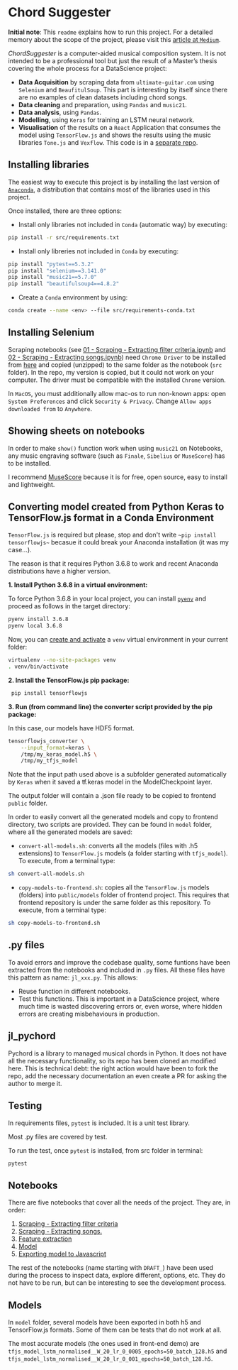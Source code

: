 # Chord Suggester

**Initial note**: This `readme` explains how to run this project. For a detailed memory about the scope of the project, please visit this [article at `Medium`](https://medium.com/@huanlui/chordsuggester-i-3a1261d4ea9e).

_ChordSuggester_ is a computer-aided musical composition system. It is not intended to be a professional tool but just the result of a Master’s thesis covering the whole process for a DataScience project:

* **Data Acquisition** by scraping data from `ultimate-guitar.com` using `Selenium` and `BeaufitulSoup`. This part is interesting by itself since there are no examples of clean datasets including chord songs.
* **Data cleaning** and preparation, using `Pandas` and `music21`.
* **Data analysis**, using `Pandas`.
* **Modelling**, using `Keras` for training an LSTM neural network. 
* **Visualisation** of the results on a `React` Application that consumes the model using `TensorFlow.js` and shows the results using the music libraries `Tone.js` and `Vexflow`. This code is in a [separate repo](https://github.com/huanlui/chord-suggester-frontend).

## Installing libraries

The easiest way to execute this project is by installing the last version of [`Anaconda`](https://www.anaconda.com/distribution/), a distribution that contains most of the libraries used in this project. 

Once installed, there are three options:

- Install only libraries not included in `Conda` (automatic way) by executing:

```bash
pip install -r src/requirements.txt
```

- Install only libreries not included in `Conda` by executing:

```bash
pip install "pytest==5.3.2"
pip install "selenium==3.141.0"
pip install "music21==5.7.0"
pip install "beautifulsoup4==4.8.2"
```

- Create a `Conda` environment by using:

```bash
conda create --name <env> --file src/requirements-conda.txt
```

## Installing Selenium

Scraping notebooks (see [01 - Scraping - Extracting filter criteria.ipynb](https://github.com/huanlui/chord-suggester/blob/master/src/01%20-%20Scraping%20-%20Extracting%20filter%20criteria.ipynb) and [02 - Scraping - Extracting songs.ipynb](https://github.com/huanlui/chord-suggester/blob/master/src/02%20-%20Scraping%20-%20Extracting%20songs.ipynb)) need `Chrome Driver` to be installed from [here](https://sites.google.com/a/chromium.org/chromedriver/home) and copied (unzipped) to the same folder as the notebook (`src` folder). In the repo, my version is copied, but it could not work on your computer. The driver must be compatible with the installed `Chrome` version.

In `MacOS`, you must additionally allow mac-os to run non-known apps: open `System Preferences` and click `Security & Privacy`. Change `Allow apps downloaded from` to `Anywhere`.

## Showing sheets on notebooks

In order to make `show()` function work when using `music21` on Notebooks, any music engraving software (such as `Finale`, `Sibelius` or `MuseScore`) has to be installed. 

I recommend [MuseScore](https://musescore.org) because it is for free, open source, easy to install and lightweight. 

## Converting model created from Python Keras to TensorFlow.js format in a Conda Environment

`TensorFlow.js` is required but please, stop and don't write ``~pip install tensorflowjs~`` becasue it could break your Anaconda installation (it was my case...).

The reason is that it requires Python 3.6.8 to work and recent Anaconda distributions have a higher version. 

__1. Install Python 3.6.8 in a virtual environment:__

To force Python 3.6.8 in your local project, you can install
[`pyenv`](https://github.com/pyenv/pyenv) and proceed as follows in the target
directory:

```bash
pyenv install 3.6.8
pyenv local 3.6.8
```

Now, you can
[create and activate](https://packaging.python.org/guides/installing-using-pip-and-virtual-environments/)
a `venv` virtual environment in your current folder:

```bash
virtualenv --no-site-packages venv
. venv/bin/activate
```

__2. Install the TensorFlow.js pip package:__

```bash
 pip install tensorflowjs
```

__3. Run (from command line) the converter script provided by the pip package:__

In this case, our models have HDF5 format. 

```bash
tensorflowjs_converter \
    --input_format=keras \
    /tmp/my_keras_model.h5 \
    /tmp/my_tfjs_model
```

Note that the input path used above is a subfolder generated automatically by `Keras` when it
saved a tf.keras model in the ModelCheckpoint layer.

The output folder will contain a .json file ready to be copied to frontend `public` folder. 


In order to easily convert all the generated models and copy to frontend directory, two scripts are provided. They can be found in `model` folder, where all the generated models are saved:

* `convert-all-models.sh`: converts all the models (files with .h5 extensions) to `TensorFlow.js` models (a folder starting with `tfjs_model`). To execute, from a  terminal type:

```bash
sh convert-all-models.sh
```

* `copy-models-to-frontend.sh`: copies all the `TensorFlow.js` models (folders) into `public/models` folder of frontend project. This requires that frontend repository is under the same folder as this repository.  To execute, from a  terminal type:

```bash
sh copy-models-to-frontend.sh
```
## .py files

To avoid errors and improve the codebase quality, some funtions have been extracted from the notebooks and included in `.py` files. All these files have this pattern as name: `jl_xxx.py`. This allows:

* Reuse function in different notebooks. 
* Test this functions. This is important in a DataScience project, where much time is wasted discovering errors or, even worse, where hidden errors are creating misbehaviours in production. 

## jl_pychord

Pychord is a library to managed musical chords in Python. It does not have all the necessary functionality, so its repo has been cloned an modified here. This is technical debt: the right action would have been to fork the repo, add the necessary documentation an even create a PR for asking the author to merge it. 

## Testing

In requirements files, `pytest` is included. It is a unit test library.

Most .py files are covered by test. 

To run the test, once `pytest` is installed, from src folder in terminal:

```bash
pytest
```
## Notebooks

There are five notebooks that cover all the needs of the project. They are, in order:

1. [Scraping - Extracting filter criteria](https://github.com/huanlui/chord-suggester/blob/master/src/01%20-%20Scraping%20-%20Extracting%20filter%20criteria.ipynb)
2. [Scraping - Extracting songs.](https://github.com/huanlui/chord-suggester/blob/master/src/02%20-%20Scraping%20-%20Extracting%20songs.ipynb)
3. [Feature extraction](https://github.com/huanlui/chord-suggester/blob/master/src/03%20-%20Feature%20extraction.ipynb)
4. [Model](https://github.com/huanlui/chord-suggester/blob/master/src/04%20-%20Model.ipynb)
5. [Exporting model to Javascript](https://github.com/huanlui/chord-suggester/blob/master/src/05%20-%20Exporting%20model%20to%20Javascript.ipynb)

The rest of the notebooks (name starting with `DRAFT_`) have been used during the process to inspect data, explore different, options, etc. They do not have to be run, but can be interesting to see the development process. 

## Models

In `model` folder, several models have been exported in both h5 and TensorFlow.js formats. Some of them can be tests that do not work at all. 

The most accurate models (the ones used in front-end demo) are `tfjs_model_lstm_normalised__W_20_lr_0_0005_epochs=50_batch_128.h5` and `tfjs_model_lstm_normalised__W_20_lr_0_001_epochs=50_batch_128.h5`. 
